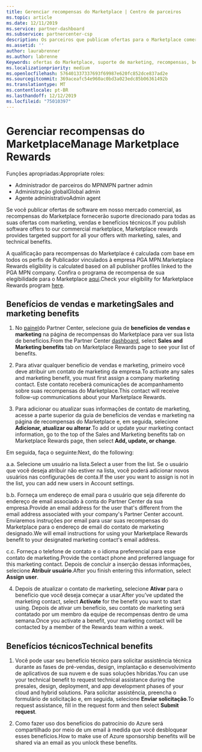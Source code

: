 ```yaml
---
title: Gerenciar recompensas do Marketplace | Centro de parceiros
ms.topic: article
ms.date: 12/11/2019
ms.service: partner-dashboard
ms.subservice: partnercenter-csp
description: Os parceiros que publicam ofertas para o Marketplace comercial estão qualificados para os benefícios que oferecem suporte de marketing.
ms.assetid: ''
author: laurabrenner
ms.author: labrenne
Keywords: ofertas do Marketplace, suporte de marketing, recompensas, benefícios do Publicador
ms.localizationpriority: medium
ms.openlocfilehash: 576401337337693f69987e620fc852dce837ad2e
ms.sourcegitcommit: 369aceafc54e960ac0bd3a023edc85b06361492b
ms.translationtype: MT
ms.contentlocale: pt-BR
ms.lasthandoff: 12/12/2019
ms.locfileid: "75010397"
---
```

# <a name="manage-marketplace-rewards"></a><span data-ttu-id="9c64a-104">Gerenciar recompensas do Marketplace</span><span class="sxs-lookup"><span data-stu-id="9c64a-104">Manage Marketplace Rewards</span></span>

<span data-ttu-id="9c64a-105">Funções apropriadas:</span><span class="sxs-lookup"><span data-stu-id="9c64a-105">Appropriate roles:</span></span>

- <span data-ttu-id="9c64a-106">Administrador de parceiros do MPN</span><span class="sxs-lookup"><span data-stu-id="9c64a-106">MPN partner admin</span></span>
- <span data-ttu-id="9c64a-107">Administração global</span><span class="sxs-lookup"><span data-stu-id="9c64a-107">Global admin</span></span>
- <span data-ttu-id="9c64a-108">Agente administrativo</span><span class="sxs-lookup"><span data-stu-id="9c64a-108">Admin agent</span></span>

<span data-ttu-id="9c64a-109">Se você publicar ofertas de software em nosso mercado comercial, as recompensas do Marketplace fornecerão suporte direcionado para todas as suas ofertas com marketing, vendas e benefícios técnicos.</span><span class="sxs-lookup"><span data-stu-id="9c64a-109">If you  publish software offers to our commercial marketplace, Marketplace rewards provides targeted support for all your offers with marketing, sales, and technical benefits.</span></span> 

<span data-ttu-id="9c64a-110">A qualificação para recompensas do Marketplace é calculada com base em todos os perfis de Publicador vinculados à empresa PGA MPN.</span><span class="sxs-lookup"><span data-stu-id="9c64a-110">Marketplace Rewards eligibility is calculated based on all publisher profiles linked to the PGA MPN company.</span></span> <span data-ttu-id="9c64a-111">Confira o programa de recompensa de sua elegibilidade para o Marketplace [aqui](https://partner.microsoft.com/dashboard/mpn/program/commercialmarketplace).</span><span class="sxs-lookup"><span data-stu-id="9c64a-111">Check your eligibility for Marketplace Rewards program [here](https://partner.microsoft.com/dashboard/mpn/program/commercialmarketplace).</span></span> 


## <a name="sales-and-marketing-benefits"></a><span data-ttu-id="9c64a-112">Benefícios de vendas e marketing</span><span class="sxs-lookup"><span data-stu-id="9c64a-112">Sales and marketing benefits</span></span>

1. <span data-ttu-id="9c64a-113">No [painel](https://partner.microsoft.com/dashboard)do Partner Center, selecione guia de **benefícios de vendas e marketing** na página de recompensas do Marketplace para ver sua lista de benefícios.</span><span class="sxs-lookup"><span data-stu-id="9c64a-113">From the Partner Center [dashboard](https://partner.microsoft.com/dashboard), select **Sales and Marketing benefits** tab on Marketplace Rewards page to see your list of benefits.</span></span> 

2. <span data-ttu-id="9c64a-114">Para ativar qualquer benefício de vendas e marketing, primeiro você deve atribuir um contato de marketing da empresa.</span><span class="sxs-lookup"><span data-stu-id="9c64a-114">To activate any sales and marketing benefit, you must first assign a company marketing contact.</span></span> <span data-ttu-id="9c64a-115">Este contato receberá comunicações de acompanhamento sobre suas recompensas do Marketplace.</span><span class="sxs-lookup"><span data-stu-id="9c64a-115">This contact will receive follow-up communications about your Marketplace Rewards.</span></span>

3. <span data-ttu-id="9c64a-116">Para adicionar ou atualizar suas informações de contato de marketing, acesse a parte superior da guia de benefícios de vendas e marketing na página de recompensas do Marketplace e, em seguida, selecione **Adicionar, atualizar ou alterar**.</span><span class="sxs-lookup"><span data-stu-id="9c64a-116">To add or update your marketing contact information, go to the top of the Sales and Marketing benefits tab on Marketplace Rewards page, then select **Add, update, or change**.</span></span> 

<span data-ttu-id="9c64a-117">Em seguida, faça o seguinte:</span><span class="sxs-lookup"><span data-stu-id="9c64a-117">Next, do the following:</span></span>

<span data-ttu-id="9c64a-118">a.</span><span class="sxs-lookup"><span data-stu-id="9c64a-118">a.</span></span> <span data-ttu-id="9c64a-119">Selecione um usuário na lista.</span><span class="sxs-lookup"><span data-stu-id="9c64a-119">Select a user from the list.</span></span> <span data-ttu-id="9c64a-120">Se o usuário que você deseja atribuir não estiver na lista, você poderá adicionar novos usuários nas configurações de conta.</span><span class="sxs-lookup"><span data-stu-id="9c64a-120">If the user you want to assign is not in the list, you can add new users in Account settings.</span></span>

<span data-ttu-id="9c64a-121">b.</span><span class="sxs-lookup"><span data-stu-id="9c64a-121">b.</span></span> <span data-ttu-id="9c64a-122">Forneça um endereço de email para o usuário que seja diferente do endereço de email associado à conta do Partner Center da sua empresa.</span><span class="sxs-lookup"><span data-stu-id="9c64a-122">Provide an email address for the user that's different from the email address associated with your company's Partner Center account.</span></span> <span data-ttu-id="9c64a-123">Enviaremos instruções por email para usar suas recompensas do Marketplace para o endereço de email do contato de marketing designado.</span><span class="sxs-lookup"><span data-stu-id="9c64a-123">We will email instructions for using your Marketplace Rewards benefit to your designated marketing contact's email address.</span></span>

<span data-ttu-id="9c64a-124">c.</span><span class="sxs-lookup"><span data-stu-id="9c64a-124">c.</span></span> <span data-ttu-id="9c64a-125">Forneça o telefone de contato e o idioma preferencial para esse contato de marketing.</span><span class="sxs-lookup"><span data-stu-id="9c64a-125">Provide the contact phone and preferred language for this marketing contact.</span></span> <span data-ttu-id="9c64a-126">Depois de concluir a inserção dessas informações, selecione **Atribuir usuário**.</span><span class="sxs-lookup"><span data-stu-id="9c64a-126">After you finish entering this information, select **Assign user**.</span></span>

4. <span data-ttu-id="9c64a-127">Depois de atualizar o contato de marketing, selecione **Ativar** para o benefício que você deseja começar a usar.</span><span class="sxs-lookup"><span data-stu-id="9c64a-127">After you’ve updated the marketing contact, select **Activate** for the benefit you want to start using.</span></span> <span data-ttu-id="9c64a-128">Depois de ativar um benefício, seu contato de marketing será contatado por um membro da equipe de recompensas dentro de uma semana.</span><span class="sxs-lookup"><span data-stu-id="9c64a-128">Once you activate a benefit, your marketing contact will be contacted by a member of the Rewards team within a week.</span></span>

## <a name="technical-benefits"></a><span data-ttu-id="9c64a-129">Benefícios técnicos</span><span class="sxs-lookup"><span data-stu-id="9c64a-129">Technical benefits</span></span>

1. <span data-ttu-id="9c64a-130">Você pode usar seu benefício técnico para solicitar assistência técnica durante as fases de pré-vendas, design, implantação e desenvolvimento de aplicativos de sua nuvem e de suas soluções híbridas.</span><span class="sxs-lookup"><span data-stu-id="9c64a-130">You can use your technical benefit to request technical assistance during the presales, design, deployment, and app development phases of your cloud and hybrid solutions.</span></span> <span data-ttu-id="9c64a-131">Para solicitar assistência, preencha o formulário de solicitação e, em seguida, selecione **Enviar solicitação**.</span><span class="sxs-lookup"><span data-stu-id="9c64a-131">To request assistance, fill in the request form and then select **Submit request**.</span></span>

2. <span data-ttu-id="9c64a-132">Como fazer uso dos benefícios do patrocínio do Azure será compartilhado por meio de um email à medida que você desbloquear esses benefícios.</span><span class="sxs-lookup"><span data-stu-id="9c64a-132">How to make use of Azure sponsorship benefits will be shared via an email as you unlock these benefits.</span></span> 

